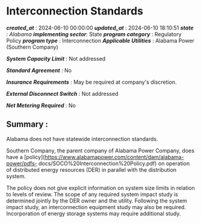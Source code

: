 # Interconnection Standards 
 ***created_at*** : 2024-06-10 00:00:00 
 ***updated_at*** : 2024-06-10 18:10:51 
 ***state** : Alabama 
 **implementing sector***: State 
 ***program category*** : Regulatory Policy 
 ***program type*** : Interconnection 
 ***Applicable Utilities*** : Alabama Power (Southern Company)

 
 ***System Capacity Limit*** : Not addressed

 
 ***Standard Agreement*** : No

 
 ***Insurance Requirements*** : May be required at company's discretion.

 
 ***External Disconnect Switch*** : Not addressed

 
 ***Net Metering Required*** : No

 
 ## Summary : 
 Alabama does not have statewide interconnection standards.

Southern Company, the parent company of Alabama Power Company, does have a
[policy](https://www.alabamapower.com/content/dam/alabama-power/pdfs-
docs/SOCO%20Interconnection%20Policy.pdf) on operation of distributed energy
resources (DER) in parallel with the distribution system.  

The policy does not give explicit information on system size limits in
relation to levels of review. The scope of any required system impact study is
determined jointly by the DER owner and the utility. Following the system
impact study, an interconnection equipment study may also be required.
Incorporation of energy storage systems may require additional study.

 
 